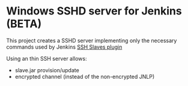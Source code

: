 Windows SSHD server for Jenkins (BETA)
====================

This project creates a SSHD server implementing only the necessary commands used by Jenkins [SSH Slaves plugin](https://wiki.jenkins-ci.org/display/JENKINS/SSH+Slaves+plugin)

Using an thin SSH server allows:
* slave.jar provision/update
* encrypted channel  (instead of the non-encrypted JNLP)